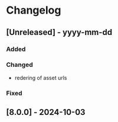 # Changelog
## [Unreleased] - yyyy-mm-dd

### Added

### Changed
- redering of asset urls

### Fixed

## [8.0.0] - 2024-10-03
